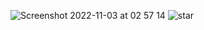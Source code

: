 ![Screenshot 2022-11-03 at 02 57 14](https://user-images.githubusercontent.com/95782145/199628923-57988082-0e34-4366-b83e-2a7dabd4e18f.png)
![star](https://user-images.githubusercontent.com/73176377/197562060-1683c109-4f49-4db9-bb64-fb04484b6277.jpg)
